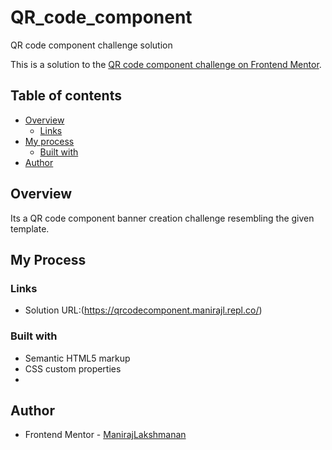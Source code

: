 # QR_code_component
QR code component challenge solution

This is a solution to the [QR code component challenge on Frontend Mentor](https://www.frontendmentor.io/challenges/qr-code-component-iux_sIO_H). 

## Table of contents

- [Overview](#overview)
  - [Links](#links)
- [My process](#my-process)
  - [Built with](#built-with)
- [Author](#author)



## Overview
  Its a QR code component banner creation challenge resembling the given template.
  
## My Process

### Links

- Solution URL:(https://qrcodecomponent.manirajl.repl.co/)


### Built with

- Semantic HTML5 markup
- CSS custom properties
- 
## Author

- Frontend Mentor - [ManirajLakshmanan](https://www.frontendmentor.io/profile/ManirajLakshmanan)

